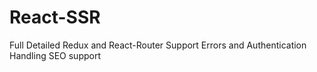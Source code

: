 # React-SSR

Full Detailed 
Redux and React-Router Support 
Errors and Authentication Handling 
SEO support 
